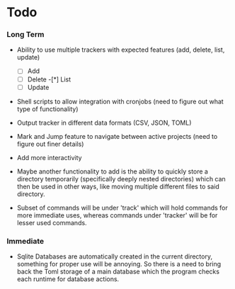 # Todo

### Long Term

- Ability to use multiple trackers with expected features (add, delete, list, update)
  -[ ] Add
  -[ ] Delete
  -[*] List
  -[ ] Update

- Shell scripts to allow integration with cronjobs (need to figure out what type of functionality)

- Output tracker in different data formats (CSV, JSON, TOML)

- Mark and Jump feature to navigate between active projects (need to figure out finer details)

- Add more interactivity

- Maybe another functionality to add is the ability to quickly store a directory temporarily (specifically deeply nested directories) which can then be used in other ways, like moving multiple different files to said directory.

- Subset of commands will be under 'track' which will hold commands for more immediate uses, whereas commands under 'tracker' will be for lesser used commands.

### Immediate

- Sqlite Databases are automatically created in the current directory, something for proper use will be annoying. So there is a need to bring back the Toml storage of a main database which the program checks each runtime for database actions.
